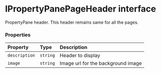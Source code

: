 # IPropertyPanePageHeader interface





PropertyPane header. 
This header remains same for all the pages.




### Properties

| Property	   | Type	| Description|
|:-------------|:-------|:-----------|
|`description`      | `string` | Header to display |
|`image`      | `string` | Image url for the background image |




